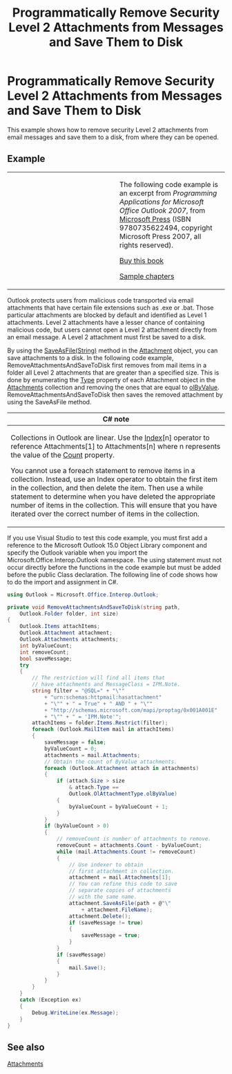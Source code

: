 ﻿---
title: 'Programmatically Remove Security Level 2 Attachments from Messages and Save Them to Disk'
TOCTitle: 'Programmatically Remove Security Level 2 Attachments from Messages and Save Them to Disk'
ms:assetid: fb63e505-a243-40a5-919d-e4fe914af3f9
ms:mtpsurl: https://msdn.microsoft.com/en-us/library/Ff184657(v=office.15)
ms:contentKeyID: 55119822
ms.date: 07/24/2014
mtps_version: v=office.15
dev_langs:
- csharp
---

# Programmatically Remove Security Level 2 Attachments from Messages and Save Them to Disk

This example shows how to remove security Level 2 attachments from email messages and save them to a disk, from where they can be opened.

## Example

<table>
<colgroup>
<col style="width: 50%" />
<col style="width: 50%" />
</colgroup>
<tbody>
<tr class="odd">
<td><p></p></td>
<td><p>The following code example is an excerpt from <em>Programming Applications for Microsoft Office Outlook 2007</em>, from <a href="http://www.microsoft.com/learning/books/default.mspx">Microsoft Press</a> (ISBN 9780735622494, copyright Microsoft Press 2007, all rights reserved).</p>
<p><a href="http://www.amazon.com/gp/product/0735622493?ie=utf8%26tag=msmsdn-20%26linkcode=as2%26camp=1789%26creative=9325%26creativeasin=0735622493">Buy this book</a></p>
<p><a href="https://msdn.microsoft.com/en-us/library/cc513844(v=office.15)">Sample chapters</a></p></td>
</tr>
</tbody>
</table>


Outlook protects users from malicious code transported via email attachments that have certain file extensions such as .exe or .bat. Those particular attachments are blocked by default and identified as Level 1 attachments. Level 2 attachments have a lesser chance of containing malicious code, but users cannot open a Level 2 attachment directly from an email message. A Level 2 attachment must first be saved to a disk.

By using the [SaveAsFile(String)](https://msdn.microsoft.com/en-us/library/bb624311\(v=office.15\)) method in the [Attachment](https://msdn.microsoft.com/en-us/library/bb609285\(v=office.15\)) object, you can save attachments to a disk. In the following code example, RemoveAttachmentsAndSaveToDisk first removes from mail items in a folder all Level 2 attachments that are greater than a specified size. This is done by enumerating the [Type](https://msdn.microsoft.com/en-us/library/bb609277\(v=office.15\)) property of each Attachment object in the [Attachments](https://msdn.microsoft.com/en-us/library/bb646211\(v=office.15\)) collection and removing the ones that are equal to [olByValue](https://msdn.microsoft.com/en-us/library/bb623448\(v=office.15\)). RemoveAttachmentsAndSaveToDisk then saves the removed attachment by using the SaveAsFile method.

<table>
<colgroup>
<col style="width: 100%" />
</colgroup>
<thead>
<tr class="header">
<th><strong>C# note</strong></th>
</tr>
</thead>
<tbody>
<tr class="odd">
<td><p>Collections in Outlook are linear. Use the <a href="https://msdn.microsoft.com/en-us/library/bb608897(v=office.15)">Index</a>[n] operator to reference Attachments[1] to Attachments[n] where n represents the value of the <a href="https://msdn.microsoft.com/en-us/library/bb610960(v=office.15)">Count</a> property.</p>
<p>You cannot use a foreach statement to remove items in a collection. Instead, use an Index operator to obtain the first item in the collection, and then delete the item. Then use a while statement to determine when you have deleted the appropriate number of items in the collection. This will ensure that you have iterated over the correct number of items in the collection.</p></td>
</tr>
</tbody>
</table>


If you use Visual Studio to test this code example, you must first add a reference to the Microsoft Outlook 15.0 Object Library component and specify the Outlook variable when you import the Microsoft.Office.Interop.Outlook namespace. The using statement must not occur directly before the functions in the code example but must be added before the public Class declaration. The following line of code shows how to do the import and assignment in C\#.

```csharp
using Outlook = Microsoft.Office.Interop.Outlook;
```

```csharp
private void RemoveAttachmentsAndSaveToDisk(string path,
    Outlook.Folder folder, int size)
{
    Outlook.Items attachItems;
    Outlook.Attachment attachment;
    Outlook.Attachments attachments;
    int byValueCount;
    int removeCount;
    bool saveMessage;
    try
    {
        // The restriction will find all items that
        // have attachments and MessageClass = IPM.Note.
        string filter = "@SQL=" + "\""
            + "urn:schemas:httpmail:hasattachment"
            + "\"" + " = True" + " AND " + "\""
            + "http://schemas.microsoft.com/mapi/proptag/0x001A001E"
            + "\"" + " = 'IPM.Note'";
        attachItems = folder.Items.Restrict(filter);
        foreach (Outlook.MailItem mail in attachItems)
        {
            saveMessage = false;
            byValueCount = 0;
            attachments = mail.Attachments;
            // Obtain the count of ByValue attachments.
            foreach (Outlook.Attachment attach in attachments)
            {
                if (attach.Size > size
                    & attach.Type ==
                    Outlook.OlAttachmentType.olByValue)
                {
                    byValueCount = byValueCount + 1;
                }
            }
            if (byValueCount > 0)
            {
                // removeCount is number of attachments to remove.
                removeCount = attachments.Count - byValueCount;
                while (mail.Attachments.Count != removeCount)
                {
                    // Use indexer to obtain 
                    // first attachment in collection.
                    attachment = mail.Attachments[1];
                    // You can refine this code to save 
                    // separate copies of attachments 
                    // with the same name.
                    attachment.SaveAsFile(path + @"\"
                        + attachment.FileName);
                    attachment.Delete();
                    if (saveMessage != true)
                    {
                        saveMessage = true;
                    }
                }
                if (saveMessage)
                {
                    mail.Save();
                }
            }
        }
    }
    catch (Exception ex)
    {
        Debug.WriteLine(ex.Message);
    }
}
```

## See also



[Attachments](attachments.md)

